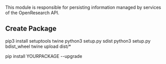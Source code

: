 This module is responsible for persisting information managed by services of the OpenResearch API.

## Create Package

pip3 install setuptools twine 
python3 setup.py sdist
python3 setup.py bdist_wheel
twine upload dist/*

pip install YOURPACKAGE --upgrade